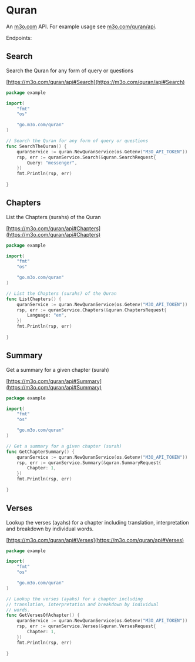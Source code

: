 # Quran

An [m3o.com](https://m3o.com) API. For example usage see [m3o.com/quran/api](https://m3o.com/quran/api).

Endpoints:

## Search

Search the Quran for any form of query or questions


[https://m3o.com/quran/api#Search](https://m3o.com/quran/api#Search)

```go
package example

import(
	"fmt"
	"os"

	"go.m3o.com/quran"
)

// Search the Quran for any form of query or questions
func SearchTheQuran() {
	quranService := quran.NewQuranService(os.Getenv("M3O_API_TOKEN"))
	rsp, err := quranService.Search(&quran.SearchRequest{
		Query: "messenger",
	})
	fmt.Println(rsp, err)
	
}
```
## Chapters

List the Chapters (surahs) of the Quran


[https://m3o.com/quran/api#Chapters](https://m3o.com/quran/api#Chapters)

```go
package example

import(
	"fmt"
	"os"

	"go.m3o.com/quran"
)

// List the Chapters (surahs) of the Quran
func ListChapters() {
	quranService := quran.NewQuranService(os.Getenv("M3O_API_TOKEN"))
	rsp, err := quranService.Chapters(&quran.ChaptersRequest{
		Language: "en",
	})
	fmt.Println(rsp, err)
	
}
```
## Summary

Get a summary for a given chapter (surah)


[https://m3o.com/quran/api#Summary](https://m3o.com/quran/api#Summary)

```go
package example

import(
	"fmt"
	"os"

	"go.m3o.com/quran"
)

// Get a summary for a given chapter (surah)
func GetChapterSummary() {
	quranService := quran.NewQuranService(os.Getenv("M3O_API_TOKEN"))
	rsp, err := quranService.Summary(&quran.SummaryRequest{
		Chapter: 1,
	})
	fmt.Println(rsp, err)
	
}
```
## Verses

Lookup the verses (ayahs) for a chapter including
translation, interpretation and breakdown by individual
words.


[https://m3o.com/quran/api#Verses](https://m3o.com/quran/api#Verses)

```go
package example

import(
	"fmt"
	"os"

	"go.m3o.com/quran"
)

// Lookup the verses (ayahs) for a chapter including
// translation, interpretation and breakdown by individual
// words.
func GetVersesOfAchapter() {
	quranService := quran.NewQuranService(os.Getenv("M3O_API_TOKEN"))
	rsp, err := quranService.Verses(&quran.VersesRequest{
		Chapter: 1,
	})
	fmt.Println(rsp, err)
	
}
```

